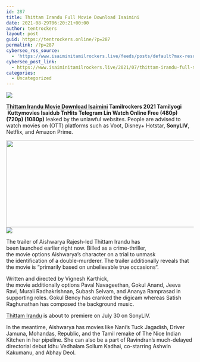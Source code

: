```yaml
---
id: 287
title: Thittam Irandu Full Movie Download Isaimini
date: 2021-08-29T06:20:21+00:00
author: tentrockers
layout: post
guid: https://tentrockers.online/?p=287
permalink: /?p=287
cyberseo_rss_source:
  - 'https://www.isaiminitamilrockers.live/feeds/posts/default?max-results=150&start-index=1'
cyberseo_post_link:
  - https://www.isaiminitamilrockers.live/2021/07/thittam-irandu-full-movie-download_29.html
categories:
  - Uncategorized
---
```

<div class="media_block">
  <img src="https://1.bp.blogspot.com/-sUs3ne_AbKM/YQIO4pSGSNI/AAAAAAAABFU/gt73W7_ad78BK-U-14UfltK3L-BK2WZOACLcBGAsYHQ/s72-w545-h233-c/Thittam-Irandu-Movie-Download-Isaimini-Tamilrockers-2021.jpg" class="media_thumbnail" />
</div>

<meta content="Thittam Irandu Movie Download Isaimini Tamilrockers 2021&nbsp;Tamilyogi &nbsp;Kuttymovies Isaidub TnHits Telegram Lin Watch Online Free (480p) (720p) ..." name="twitter:description" />

  


<center>
</center>

**[Thittam Irandu Movie Download Isaimini](https://www.tamilrockerz.online/thittam-irandu-full-movie-download-isaimini/) Tamilrockers 2021&nbsp;Tamilyogi &nbsp;Kuttymovies Isaidub TnHits Telegram Lin Watch Online Free (480p) (720p) (1080p)**&nbsp;leaked by the unlawful websites. People are advised to watch movies on (OTT) platforms such as Voot, Disney+ Hotstar,&nbsp;**SonyLIV**, Netflix, and Amazon Prime.

<div class="separator">
  <a href="https://1.bp.blogspot.com/-sUs3ne_AbKM/YQIO4pSGSNI/AAAAAAAABFU/gt73W7_ad78BK-U-14UfltK3L-BK2WZOACLcBGAsYHQ/s640/Thittam-Irandu-Movie-Download-Isaimini-Tamilrockers-2021.jpg"><img loading="lazy" border="0" data-original-height="360" data-original-width="640" height="233" src="https://1.bp.blogspot.com/-sUs3ne_AbKM/YQIO4pSGSNI/AAAAAAAABFU/gt73W7_ad78BK-U-14UfltK3L-BK2WZOACLcBGAsYHQ/w545-h233/Thittam-Irandu-Movie-Download-Isaimini-Tamilrockers-2021.jpg" width="545" /></a>
</div>



<div class="separator">
  <a href="https://www.tamilrockerz.online/thittam-irandu-full-movie-download-isaimini/"><img border="0" data-original-height="250" data-original-width="300" src="https://1.bp.blogspot.com/-nfbzYVobUik/YMlpOerzdgI/AAAAAAAAA3Y/aAupsOUs_WMY6Lv7R1OtZhI6OqaRh-YAwCPcBGAYYCw/s0/e854879156f0849f3d27a89db88ed039.png" /></a>
</div>

The trailer of Aishwarya Rajesh-led Thittam Irandu has been&nbsp;<span class="synonym">launched</span>&nbsp;earlier&nbsp;<span class="synonym">right now</span>. Billed as a crime-thriller, the&nbsp;<span class="synonym">movie</span>&nbsp;<span class="synonym">options</span>&nbsp;Aishwarya’s character on a trial to unmask the&nbsp;<span class="synonym">identification</span>&nbsp;of a double-murderer. The trailer&nbsp;<span class="synonym">additionally</span>&nbsp;reveals that the&nbsp;<span class="synonym">movie</span>&nbsp;is “<span class="synonym">primarily based</span>&nbsp;on unbelievable true&nbsp;<span class="synonym">occasions</span>“.

Written and directed by Vignesh Karthick, the&nbsp;<span class="synonym">movie</span>&nbsp;<span class="synonym">additionally</span>&nbsp;<span class="synonym">options</span>&nbsp;Paval Navageethan, Gokul Anand, Jeeva Ravi, Murali Radhakrishnan, Subash Selvam, and Ananya Ramprasad in supporting roles. Gokul Benoy has cranked the&nbsp;<span class="synonym">digicam</span>&nbsp;<span class="synonym">whereas</span>&nbsp;Satish Raghunathan has composed the background music.

[Thittam Irandu](https://www.tamilrockerz.online/thittam-irandu-full-movie-download-tamilrockers/)&nbsp;<span class="synonym">is about</span>&nbsp;to premiere on July 30 on SonyLIV.

<span class="synonym">In the meantime</span>, Aishwarya has&nbsp;<span class="synonym">movies</span>&nbsp;like Nani’s Tuck Jagadish, Driver Jamuna, Mohandas, Republic, and the Tamil remake of The&nbsp;<span class="synonym">Nice</span>&nbsp;Indian Kitchen in her pipeline. She&nbsp;<span class="synonym">can also be</span>&nbsp;<span class="synonym">a part of</span>&nbsp;Ravindran’s much-delayed directorial debut Idhu Vedhalam Sollum Kadhai, co-starring Ashwin Kakumanu, and Abhay Deol.

<center>
</center>